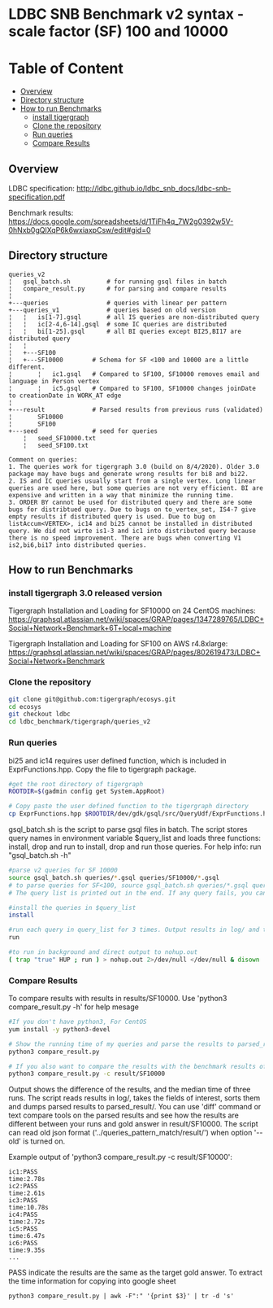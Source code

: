 # LDBC SNB Benchmark v2 syntax - scale factor (SF) 100 and 10000
# Table of Content
- [Overview](#overview)
- [Directory structure](#directory-structure)
- [How to run Benchmarks](#how-to-run-benchmarks)
  * [install tigergraph](#install-tigergraph)
  * [Clone the repository](#clone-the-repository)
  * [Run queries](#run-queries)
  * [Compare Results](#compare-results)

## Overview
LDBC specification:
http://ldbc.github.io/ldbc_snb_docs/ldbc-snb-specification.pdf

Benchmark results: 
https://docs.google.com/spreadsheets/d/1TiFh4q_7W2g0392w5V-0hNxb0gQlXqP6k6wxiaxpCsw/edit#gid=0 

## Directory structure 
```
queries_v2
¦   gsql_batch.sh          # for running gsql files in batch
¦   compare_result.py      # for parsing and compare results
¦
+---queries                # queries with linear per pattern
+---queries_v1             # queries based on old version
¦   ¦   is[1-7].gsql       # all IS queries are non-distributed query
¦   ¦   ic[2-4,6-14].gsql  # some IC queries are distributed
¦   ¦   bi[1-25].gsql      # all BI queries except BI25,BI17 are distributed query
¦   ¦
¦   +---SF100
¦   +---SF10000        # Schema for SF <100 and 10000 are a little different.
¦       ¦   ic1.gsql   # Compared to SF100, SF10000 removes email and language in Person vertex
¦       ¦   ic5.gsql   # Compared to SF100, SF10000 changes joinDate to creationDate in WORK_AT edge 
¦
+---result             # Parsed results from previous runs (validated)
¦       SF10000        
¦       SF100          
+---seed               # seed for queries
    ¦   seed_SF10000.txt 
    ¦   seed_SF100.txt

Comment on queries: 
1. The queries work for tigergraph 3.0 (build on 8/4/2020). Older 3.0 package may have bugs and generate wrong results for bi8 and bi22.
2. IS and IC queries usually start from a single vertex. Long linear queries are used here, but some queries are not very efficient. BI are expensive and written in a way that minimize the running time. 
3. ORDER BY cannot be used for distributed query and there are some bugs for distribtued query. Due to bugs on to_vertex_set, IS4-7 give empty results if distributed query is used. Due to bug on listAccum<VERTEX>, ic14 and bi25 cannot be installed in distributed query. We did not wirte is1-3 and ic1 into distributed query because there is no speed improvement. There are bugs when converting V1 is2,bi6,bi17 into distributed queries.
```

## How to run Benchmarks
### install tigergraph 3.0 released version 
Tigergraph Installation and Loading for SF10000 on 24 CentOS machines: 
https://graphsql.atlassian.net/wiki/spaces/GRAP/pages/1347289765/LDBC+Social+Network+Benchmark+6T+local+machine

Tigergraph Installation and Loading for SF100 on AWS r4.8xlarge: 
https://graphsql.atlassian.net/wiki/spaces/GRAP/pages/802619473/LDBC+Social+Network+Benchmark

### Clone the repository 
```bash
git clone git@github.com:tigergraph/ecosys.git
cd ecosys
git checkout ldbc
cd ldbc_benchmark/tigergraph/queries_v2
```

### Run queries
bi25 and ic14 requires user defined function, which is included in ExprFunctions.hpp. Copy the file to tigergraph package.
```bash
#get the root directory of tigergraph
ROOTDIR=$(gadmin config get System.AppRoot)

# Copy paste the user defined function to the tigergraph directory
cp ExprFunctions.hpp $ROOTDIR/dev/gdk/gsql/src/QueryUdf/ExprFunctions.hpp
```

gsql_batch.sh is the script to parse gsql files in batch. The script stores query names in environment variable $query_list and loads three functions: install, drop and run to install, drop and run those queries. For help info: run "gsql_batch.sh -h"
```bash
#parse v2 queries for SF 10000
source gsql_batch.sh queries/*.gsql queries/SF10000/*.gsql
# to parse queries for SF<100, source gsql_batch.sh queries/*.gsql queries/SF100/*.gsql
# The query list is printed out in the end. If any query fails, you can remove the failed queries and reassign value to $query_list, for example, query_list=ic1,ic2,ic3

#install the queries in $query_list
install

#run each query in query_list for 3 times. Output results in log/ and time and error info in err/
run 

#to run in background and direct output to nohup.out 
( trap "true" HUP ; run ) > nohup.out 2>/dev/null </dev/null & disown
```

### Compare Results
To compare results with results in results/SF10000. Use 'python3 compare_result.py -h' for help mesage 
```bash
#If you don't have python3, For CentOS 
yum install -y python3-devel

# Show the running time of my queries and parse the results to parsed_result/.
python3 compare_result.py 

# If you also want to compare the results with the benchmark results of SF10000
python3 compare_result.py -c result/SF10000
```

Output shows the difference of the results, and the median time of three runs. The script reads results in log/, takes the fields of interest, sorts them and dumps parsed results to parsed_result/. You can use 'diff' command or text compare tools on the parsed results and see how the results are different between your runs and gold answer in result/SF10000. The script can read old json format ('../queries_pattern_match/result/') when option '--old' is turned on.

Example output of 'python3 compare_result.py -c result/SF10000':
```
ic1:PASS
time:2.78s
ic2:PASS
time:2.61s
ic3:PASS
time:10.78s
ic4:PASS
time:2.72s
ic5:PASS
time:6.47s
ic6:PASS
time:9.35s
...
```

PASS indicate the results are the same as the target gold answer. To extract the time information for copying into google sheet
```
python3 compare_result.py | awk -F":" '{print $3}' | tr -d 's'
```

